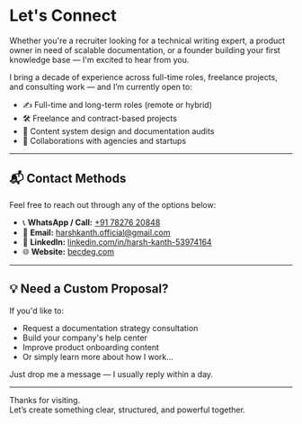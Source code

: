 # Let's Connect

Whether you're a recruiter looking for a technical writing expert, a product owner in need of scalable documentation, or a founder building your first knowledge base — I'm excited to hear from you.

I bring a decade of experience across full-time roles, freelance projects, and consulting work — and I’m currently open to:

- ✍️ Full-time and long-term roles (remote or hybrid)
- 🛠 Freelance and contract-based projects
- 🧠 Content system design and documentation audits
- 🤝 Collaborations with agencies and startups

---

## 📬 Contact Methods

Feel free to reach out through any of the options below:

- 📞 **WhatsApp / Call:** [+91 78276 20848](https://wa.me/917827620848)  
- 📧 **Email:** harshkanth.official@gmail.com  
- 💼 **LinkedIn:** [linkedin.com/in/harsh-kanth-53974164](https://www.linkedin.com/in/harsh-kanth-53974164/)  
- 🌐 **Website:** [becdeg.com](https://becdeg.com)

---

## 💡 Need a Custom Proposal?

If you'd like to:
- Request a documentation strategy consultation  
- Build your company's help center  
- Improve product onboarding content  
- Or simply learn more about how I work...

Just drop me a message — I usually reply within a day.

---

Thanks for visiting.  
Let’s create something clear, structured, and powerful together.
